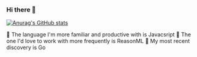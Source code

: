 ### Hi there 👋

[![Anurag's GitHub stats](https://github-readme-stats.vercel.app/api?username=cchampou&count_private=true&show_icons=true&theme=buefy)](https://github.com/anuraghazra/github-readme-stats)

🏃️ The language I'm more familiar and productive with is Javacsript
🙈️ The one I'd love to work with more frequently is ReasonML
🔬️ My most recent discovery is Go

